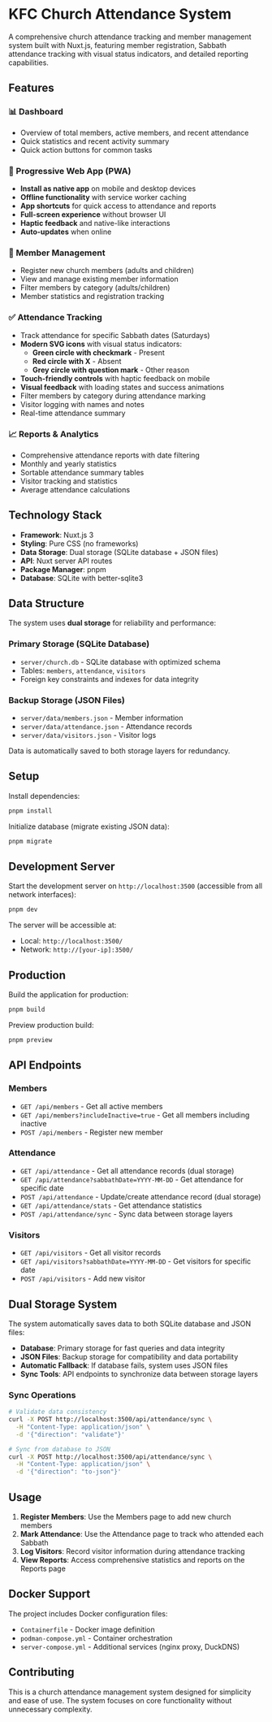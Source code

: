 # KFC Church Attendance System

A comprehensive church attendance tracking and member management system built with Nuxt.js, featuring member registration, Sabbath attendance tracking with visual status indicators, and detailed reporting capabilities.

## Features

### 📊 Dashboard
- Overview of total members, active members, and recent attendance
- Quick statistics and recent activity summary
- Quick action buttons for common tasks

### 📱 Progressive Web App (PWA)
- **Install as native app** on mobile and desktop devices
- **Offline functionality** with service worker caching
- **App shortcuts** for quick access to attendance and reports
- **Full-screen experience** without browser UI
- **Haptic feedback** and native-like interactions
- **Auto-updates** when online

### 👥 Member Management
- Register new church members (adults and children)
- View and manage existing member information
- Filter members by category (adults/children)
- Member statistics and registration tracking

### ✅ Attendance Tracking
- Track attendance for specific Sabbath dates (Saturdays)
- **Modern SVG icons** with visual status indicators:
  - **Green circle with checkmark** - Present
  - **Red circle with X** - Absent
  - **Grey circle with question mark** - Other reason
- **Touch-friendly controls** with haptic feedback on mobile
- **Visual feedback** with loading states and success animations
- Filter members by category during attendance marking
- Visitor logging with names and notes
- Real-time attendance summary

### 📈 Reports & Analytics
- Comprehensive attendance reports with date filtering
- Monthly and yearly statistics
- Sortable attendance summary tables
- Visitor tracking and statistics
- Average attendance calculations

## Technology Stack

- **Framework**: Nuxt.js 3
- **Styling**: Pure CSS (no frameworks)
- **Data Storage**: Dual storage (SQLite database + JSON files)
- **API**: Nuxt server API routes
- **Package Manager**: pnpm
- **Database**: SQLite with better-sqlite3

## Data Structure

The system uses **dual storage** for reliability and performance:

### Primary Storage (SQLite Database)
- `server/church.db` - SQLite database with optimized schema
- Tables: `members`, `attendance`, `visitors`
- Foreign key constraints and indexes for data integrity

### Backup Storage (JSON Files)
- `server/data/members.json` - Member information
- `server/data/attendance.json` - Attendance records
- `server/data/visitors.json` - Visitor logs

Data is automatically saved to both storage layers for redundancy.

## Setup

Install dependencies:

```bash
pnpm install
```

Initialize database (migrate existing JSON data):

```bash
pnpm migrate
```

## Development Server

Start the development server on `http://localhost:3500` (accessible from all network interfaces):

```bash
pnpm dev
```

The server will be accessible at:
- Local: `http://localhost:3500/`
- Network: `http://[your-ip]:3500/`

## Production

Build the application for production:

```bash
pnpm build
```

Preview production build:

```bash
pnpm preview
```

## API Endpoints

### Members
- `GET /api/members` - Get all active members
- `GET /api/members?includeInactive=true` - Get all members including inactive
- `POST /api/members` - Register new member

### Attendance
- `GET /api/attendance` - Get all attendance records (dual storage)
- `GET /api/attendance?sabbathDate=YYYY-MM-DD` - Get attendance for specific date
- `POST /api/attendance` - Update/create attendance record (dual storage)
- `GET /api/attendance/stats` - Get attendance statistics
- `POST /api/attendance/sync` - Sync data between storage layers

### Visitors
- `GET /api/visitors` - Get all visitor records
- `GET /api/visitors?sabbathDate=YYYY-MM-DD` - Get visitors for specific date
- `POST /api/visitors` - Add new visitor

## Dual Storage System

The system automatically saves data to both SQLite database and JSON files:

- **Database**: Primary storage for fast queries and data integrity
- **JSON Files**: Backup storage for compatibility and data portability
- **Automatic Fallback**: If database fails, system uses JSON files
- **Sync Tools**: API endpoints to synchronize data between storage layers

### Sync Operations
```bash
# Validate data consistency
curl -X POST http://localhost:3500/api/attendance/sync \
  -H "Content-Type: application/json" \
  -d '{"direction": "validate"}'

# Sync from database to JSON
curl -X POST http://localhost:3500/api/attendance/sync \
  -H "Content-Type: application/json" \
  -d '{"direction": "to-json"}'
```

## Usage

1. **Register Members**: Use the Members page to add new church members
2. **Mark Attendance**: Use the Attendance page to track who attended each Sabbath
3. **Log Visitors**: Record visitor information during attendance tracking
4. **View Reports**: Access comprehensive statistics and reports on the Reports page

## Docker Support

The project includes Docker configuration files:
- `Containerfile` - Docker image definition
- `podman-compose.yml` - Container orchestration
- `server-compose.yml` - Additional services (nginx proxy, DuckDNS)

## Contributing

This is a church attendance management system designed for simplicity and ease of use. The system focuses on core functionality without unnecessary complexity.
